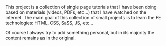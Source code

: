 This project is a collection of single page tutorials that I have been doing based on materials (videos, PDFs, etc...) that I have
watched on the internet. The main goal of this collection of small projects is to learn the FE technologies: HTML, CSS, SaSS, JS, etc...

Of course I always try to add something personal, but in its majority the content remains as in the original.
